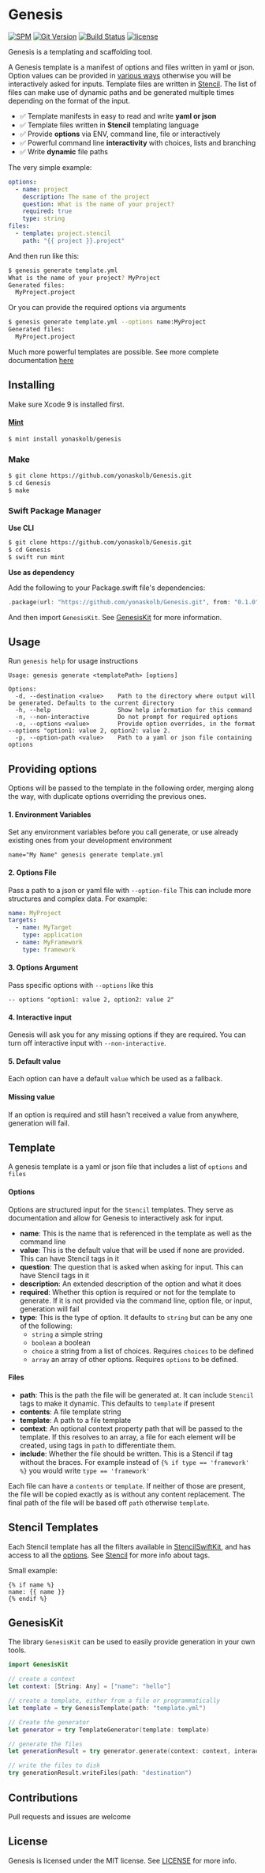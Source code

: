 # Genesis

[![SPM](https://img.shields.io/badge/spm-compatible-brightgreen.svg?style=for-the-badge)](https://swift.org/package-manager)
[![Git Version](https://img.shields.io/github/release/yonaskolb/Genesis.svg?style=for-the-badge)](https://github.com/yonaskolb/Genesis/releases)
[![Build Status](https://img.shields.io/circleci/project/github/yonaskolb/Genesis.svg?style=for-the-badge)](https://circleci.com/gh/yonaskolb/Genesis)
[![license](https://img.shields.io/github/license/yonaskolb/Genesis.svg?style=for-the-badge)](https://github.com/yonaskolb/Genesis/blob/master/LICENSE)

Genesis is a templating and scaffolding tool.

A Genesis template is a manifest of options and files written in yaml or json. Option values can be provided in [various ways](#providing-options) otherwise you will be interactively asked for inputs. Template files are written in [Stencil](https://github.com/kylef/Stencil). The list of files can make use of dynamic paths and be generated multiple times depending on the format of the input.

- ✅ Template manifests in easy to read and write **yaml or json**
- ✅ Template files written in **Stencil** templating language
- ✅ Provide **options** via ENV, command line, file or interactively
- ✅ Powerful command line **interactivity** with choices, lists and branching
- ✅ Write **dynamic** file paths

The very simple example:

```yaml
options:
  - name: project
    description: The name of the project
    question: What is the name of your project?
    required: true
    type: string
files:
  - template: project.stencil
    path: "{{ project }}.project"
```

And then run like this:

```sh
$ genesis generate template.yml
What is the name of your project? MyProject
Generated files:
  MyProject.project
```

Or you can provide the required options via arguments

```sh
$ genesis generate template.yml --options name:MyProject
Generated files:
  MyProject.project
```

Much more powerful templates are possible. See more complete documentation [here](#templates)

## Installing
Make sure Xcode 9 is installed first.

#### [Mint](https://github.com/yonaskolb/mint)
```sh
$ mint install yonaskolb/genesis
```

### Make

```sh
$ git clone https://github.com/yonaskolb/Genesis.git
$ cd Genesis
$ make
```

### Swift Package Manager

**Use CLI**

```sh
$ git clone https://github.com/yonaskolb/Genesis.git
$ cd Genesis
$ swift run mint
```

**Use as dependency**

Add the following to your Package.swift file's dependencies:

```swift
.package(url: "https://github.com/yonaskolb/Genesis.git", from: "0.1.0"),
```

And then import `GenesisKit`. See [GenesisKit](#genesiskit) for more information.


## Usage

Run `genesis help` for usage instructions

```
Usage: genesis generate <templatePath> [options]

Options:
  -d, --destination <value>    Path to the directory where output will be generated. Defaults to the current directory
  -h, --help                   Show help information for this command
  -n, --non-interactive        Do not prompt for required options
  -o, --options <value>        Provide option overrides, in the format --options "option1: value 2, option2: value 2.
  -p, --option-path <value>    Path to a yaml or json file containing options
```

## Providing options
Options will be passed to the template in the following order, merging along the way, with duplicate options overriding the previous ones.

#### 1. Environment Variables
Set any environment variables before you call generate, or use already existing ones from your development environment

```
name="My Name" genesis generate template.yml
```

#### 2. Options File
Pass a path to a json or yaml file with `--option-file`
This can include more structures and complex data. For example:

```yaml
name: MyProject
targets:
  - name: MyTarget
    type: application
  - name: MyFramework
    type: framework  
```

#### 3. Options Argument
Pass specific options with `--options` like this

```
-- options "option1: value 2, option2: value 2"
```

#### 4. Interactive input
Genesis will ask you for any missing options if they are required. You can turn off interactive input with `--non-interactive`.

#### 5. Default value
Each option can have a default `value` which be used as a fallback. 

#### Missing value
If an option is required and still hasn't received a value from anywhere, generation will fail.

## Template
A genesis template is a yaml or json file that includes a list of `options` and `files`

#### Options
Options are structured input for the `Stencil` templates. They serve as documentation and allow for Genesis to interactively ask for input.

- **name**: This is the name that is referenced in the template as well as the command line
- **value**: This is the default value that will be used if none are provided. This can have Stencil tags in it
- **question**: The question that is asked when asking for input. This can have Stencil tags in it
- **description**: An extended description of the option and what it does
- **required**: Whether this option is required or not for the template to generate. If it is not provided via the command line, option file, or input, generation will fail
- **type**: This is the type of option. It defaults to `string` but can be any one of the following:
	- `string` a simple string
	- `boolean` a boolean
	- `choice` a string from a list of choices. Requires `choices` to be defined
	- `array` an array of other options. Requires `options` to be defined.
 
#### Files

- **path**: This is the path the file will be generated at. It can include `Stencil` tags to make it dynamic. This defaults to `template` if present
- **contents**: A file template string
- **template**: A path to a file template
- **context**: An optional context property path that will be passed to the template. If this resolves to an array, a file for each element will be created, using tags in `path` to differentiate them.
- **include**: Whether the file should be written. This is a Stencil if tag without the braces. For example instead of `{% if type == 'framework' %}` you would write `type == 'framework'`

Each file can have a `contents` or `template`. If neither of those are present, the file will be copied exactly as is without any content replacement.
The final path of the file will be based off `path` otherwise `template`.

## Stencil Templates
Each Stencil template has all the filters available in [StencilSwiftKit](https://github.com/SwiftGen/StencilSwiftKit), and has access to all the [options](#options). See [Stencil](https://github.com/kylef/Stencil) for more info about tags.

Small example:

```
{% if name %}
name: {{ name }}
{% endif %}
```

## GenesisKit
The library `GenesisKit` can be used to easily provide generation in your own tools.

```swift
import GenesisKit

// create a context
let context: [String: Any] = ["name": "hello"]

// create a template, either from a file or programmatically
let template = try GenesisTemplate(path: "template.yml")

// Create the generator
let generator = try TemplateGenerator(template: template)

// generate the files
let generationResult = try generator.generate(context: context, interactive: false)

// write the files to disk
try generationResult.writeFiles(path: "destination")

```

## Contributions
Pull requests and issues are welcome

## License

Genesis is licensed under the MIT license. See [LICENSE](LICENSE) for more info.

